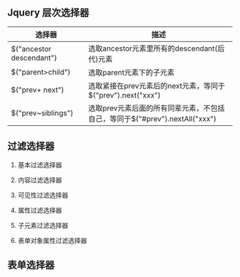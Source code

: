 ## Jquery 层次选择器

选择器 | 描述
------------ | -------------
$("ancestor descendant") | 选取ancestor元素里所有的descendant(后代)元素
$("parent>child") | 选取parent元素下的子元素
$("prev+ next") | 选取紧接在prev元素后的next元素，等同于$("prev").next("xxx")
$("prev~siblings") | 选取prev元素后面的所有同辈元素，不包括自己，等同于$("#prev").nextAll("xxx")

## 过滤选择器
1. 基本过滤选择器

2. 内容过滤选择器

3. 可见性过滤选择器

4. 属性过滤选择器

5. 子元素过滤选择器

6. 表单对象属性过滤选择器

## 表单选择器
